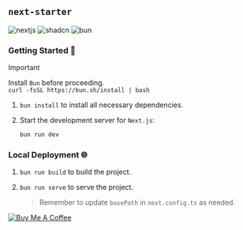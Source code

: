 ## `next-starter`

![nextjs][nextjs] ![shadcn][shadcn] ![bun][bun]

### Getting Started 🚀

> [!IMPORTANT]
> Install `Bun` before proceeding. <br> `curl -fsSL https://bun.sh/install | bash`

1. `bun install` to install all necessary dependencies.

2. Start the development server for `Next.js`:

   ```bash
   bun run dev
   ```

### Local Deployment 🌐

1. `bun run build` to build the project.

2. `bun run serve` to serve the project.
   > Remember to update `basePath` in `next.config.ts` as needed.

[![Buy Me A Coffee][coffee]](https://buymeacoffee.com/eesuhn)

<!-- Badges -->

[nextjs]: https://img.shields.io/badge/Next.js-000000?style=for-the-badge&logo=next.js&logoColor=white
[shadcn]: https://img.shields.io/badge/shadcn/ui-000000?style=for-the-badge&logo=shadcn/ui&logoColor=white
[bun]: https://img.shields.io/badge/Bun-000?logo=bun&logoColor=fff&style=for-the-badge
[coffee]: https://img.shields.io/badge/Buy%20Me%20A%20Coffee-FF813F?style=for-the-badge&logo=buy-me-a-coffee&logoColor=white
